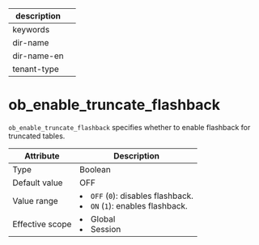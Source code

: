 | description ||
|---|---|
| keywords ||
| dir-name ||
| dir-name-en ||
| tenant-type ||

# ob_enable_truncate_flashback

`ob_enable_truncate_flashback` specifies whether to enable flashback for truncated tables.

| **Attribute** | **Description** |
|--------|-----------------------------------------------------------------------------------------------------------------|
| Type | Boolean |
| Default value | OFF |
| Value range | <li> `OFF` (`0`): disables flashback.   <li> `ON` (`1`): enables flashback. |
| Effective scope | <li> Global   <li> Session |
